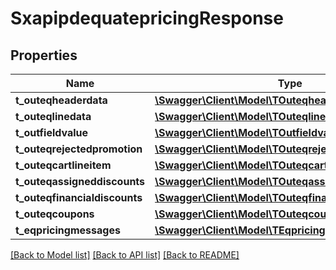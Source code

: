 # SxapipdequatepricingResponse

## Properties
Name | Type | Description | Notes
------------ | ------------- | ------------- | -------------
**t_outeqheaderdata** | [**\Swagger\Client\Model\TOuteqheaderdataResp**](TOuteqheaderdataResp.md) |  | [optional] 
**t_outeqlinedata** | [**\Swagger\Client\Model\TOuteqlinedataResp**](TOuteqlinedataResp.md) |  | [optional] 
**t_outfieldvalue** | [**\Swagger\Client\Model\TOutfieldvalueResp**](TOutfieldvalueResp.md) |  | [optional] 
**t_outeqrejectedpromotion** | [**\Swagger\Client\Model\TOuteqrejectedpromotionResp**](TOuteqrejectedpromotionResp.md) |  | [optional] 
**t_outeqcartlineitem** | [**\Swagger\Client\Model\TOuteqcartlineitemResp**](TOuteqcartlineitemResp.md) |  | [optional] 
**t_outeqassigneddiscounts** | [**\Swagger\Client\Model\TOuteqassigneddiscountsResp**](TOuteqassigneddiscountsResp.md) |  | [optional] 
**t_outeqfinancialdiscounts** | [**\Swagger\Client\Model\TOuteqfinancialdiscountsResp**](TOuteqfinancialdiscountsResp.md) |  | [optional] 
**t_outeqcoupons** | [**\Swagger\Client\Model\TOuteqcouponsResp**](TOuteqcouponsResp.md) |  | [optional] 
**t_eqpricingmessages** | [**\Swagger\Client\Model\TEqpricingmessagesResp**](TEqpricingmessagesResp.md) |  | [optional] 

[[Back to Model list]](../README.md#documentation-for-models) [[Back to API list]](../README.md#documentation-for-api-endpoints) [[Back to README]](../README.md)


